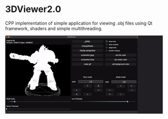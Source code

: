 # 3DViewer2.0
CPP implementation of simple application for viewing .obj files using Qt framework, shaders and simple multithreading.

![](https://github.com/maybeIllchangeitlater/3DViewer2.0/blob/main/example.gif)
